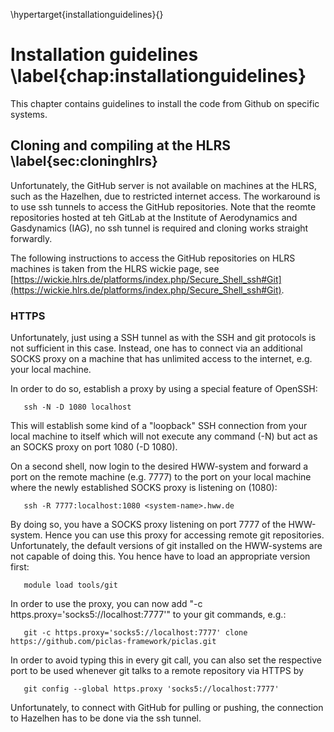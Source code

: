 \hypertarget{installationguidelines}{}

# Installation guidelines \label{chap:installationguidelines}

This chapter contains guidelines to install the code from Github on specific systems.

## Cloning and compiling at the HLRS \label{sec:cloninghlrs}

Unfortunately, the GitHub server is not available on machines at the HLRS, such as the Hazelhen, due to restricted internet access. The workaround is to use ssh tunnels to access the GitHub repositories. Note that the reomte repositories hosted at teh GitLab at the Institute of Aerodynamics and Gasdynamics (IAG), no ssh tunnel is required and cloning works straight forwardly.

The following instructions to access the GitHub repositories on HLRS machines is taken from the HLRS wickie page, see [https://wickie.hlrs.de/platforms/index.php/Secure_Shell_ssh#Git](https://wickie.hlrs.de/platforms/index.php/Secure_Shell_ssh#Git).

### HTTPS

Unfortunately, just using a SSH tunnel as with the SSH and git protocols is not sufficient in this case. Instead, one has to connect via an additional SOCKS proxy on a machine that has unlimited access to the internet, e.g. your local machine.

In order to do so, establish a proxy by using a special feature of OpenSSH: 

       ssh -N -D 1080 localhost

This will establish some kind of a "loopback" SSH connection from your local machine to itself which will not execute any command (-N) but act as an SOCKS proxy on port 1080 (-D 1080).

On a second shell, now login to the desired HWW-system and forward a port on the remote machine (e.g. 7777) to the port on your local machine where the newly established SOCKS proxy is listening on (1080): 

       ssh -R 7777:localhost:1080 <system-name>.hww.de

By doing so, you have a SOCKS proxy listening on port 7777 of the HWW-system. Hence you can use this proxy for accessing remote git repositories. Unfortunately, the default versions of git installed on the HWW-systems are not capable of doing this. You hence have to load an appropriate version first: 

       module load tools/git

In order to use the proxy, you can now add "-c https.proxy='socks5://localhost:7777'" to your git commands, e.g.:

       git -c https.proxy='socks5://localhost:7777' clone https://github.com/piclas-framework/piclas.git

In order to avoid typing this in every git call, you can also set the respective port to be used whenever git talks to a remote repository via HTTPS by

       git config --global https.proxy 'socks5://localhost:7777'

Unfortunately, to connect with GitHub for pulling or pushing, the connection to Hazelhen has to be done via the ssh tunnel.
